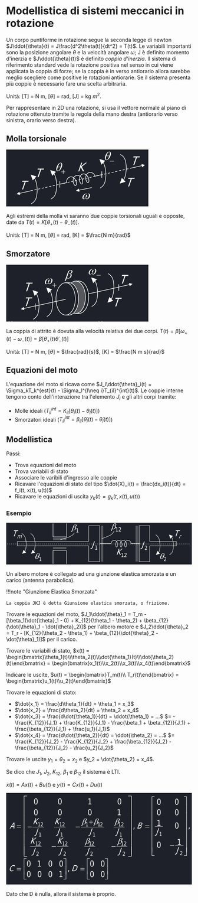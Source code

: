 # Modellistica di sistemi meccanici in rotazione

Un corpo puntiforme in rotazione segue la seconda legge di newton $J\ddot{\theta}(t) = J\frac{d^2\theta(t)}{dt^2} = T(t)$. Le variabili importanti sono la posizione angolare $\theta$ e la velocità angolare $\omega$; J è definito momento d'inerzia e $J\ddot{\theta}(t)$ è definito *coppia d'inerzia*. Il sistema di riferimento standard vede la rotazione positiva nel senso in cui viene applicata la coppia di forze; se la coppia è in verso antiorario allora sarebbe meglio scegliere come positive le rotazioni antiorarie. Se il sistema presenta più coppie è necessario fare una scelta arbitraria.

Unità: [T] = N m, [$\theta$] = rad, [J] = kg $m^2$.

Per rappresentare in 2D una rotazione, si usa il vettore normale al piano di rotazione ottenuto tramite la regola della mano destra (antiorario verso sinistra, orario verso destra).

## Molla torsionale
![alt text](../img/image07.png)

Agli estremi della molla vi saranno due coppie torsionali uguali e opposte, date da $T(t) = K[\theta_+(t) - \theta_-(t)]$.

Unità: [T] = N m, [$\theta$] = rad, [K] = $\frac{N m}{rad}$
## Smorzatore

![alt text](../img/image08.png)

La coppia di attrito è dovuta alla velocità relativa dei due corpi. $T(t) = \beta[\omega_+(t) - \omega_-(t)] = \beta[\dot{\theta}_+(t) \dot{\theta}_-(t)]$

Unità: [T] = N m, [$\dot{\theta}$] = $\frac{rad}{s}$, [K] = $\frac{N m s}{rad}$
## Equazioni del moto
L'equazione del moto si ricava come $J_i\ddot{\theta}_i(t) = \Sigma_kT_k^{est}(t) - \Sigma_l^{l\neq i}T_{il}^{int}(t)$.
Le coppie interne tengono conto dell'interazione tra l'elemento $J_i$ e gli altri corpi tramite:

- Molle ideali ($T_{il}^{int} = K_{il}[\theta_i(t) - \theta_l(t)]$)
- Smorzatori ideali ($T_{il}^{int} = \beta_{il}[\dot{\theta}_i(t) - \dot{\theta}_l(t)]$)

## Modellistica
Passi:
 - Trova equazioni del moto
 - Trova variabili di stato
 - Associare le varibili d'ingresso alle coppie
 - Ricavare l'equazioni di stato del tipo $\dot{X}_i(t) = \frac{dx_i(t)}{dt} = f_i(t, x(t), u(t))$
 - Ricavare le equazioni di uscita $y_k(t) = g_k(t, x(t), u(t))$
  
### Esempio
![alt text](../img/lezione_05.md/image.png)

Un albero motore è collegato ad una giunzione elastica smorzata e un carico (antenna parabolica).

!!!note "Giunzione Elastica Smorzata"
    
    La coppia JKJ è detta Giunsione elastica smorzata, o frizione.

Trovare le equazioni del moto, $J_1\ddot{\theta}_1 = T_m - [\beta_1(\dot{\theta}_1 - 0) + K_{12}(\theta_1 - \theta_2) + \beta_{12}(\dot{\theta}_1 - \dot{\theta}_2)]$ per l'albero motore e $J_2\ddot{\theta}_2 = T_r - [K_{12}(\theta_2 - \theta_1) + \beta_{12}(\dot{\theta}_2 - \dot{\theta}_1)]$ per il carico.

Trovare le variabili di stato, $x(t) = \begin{bmatrix}\theta_1(t)\\\theta_2(t)\\\dot{\theta_1}(t)\\\dot{\theta_2}(t)\end{bmatrix} = \begin{bmatrix}x_1(t)\\x_2(t)\\x_3(t)\\x_4(t)\end{bmatrix}$

Indicare le uscite, $u(t) = \begin{bmatrix}T_m(t)\\ T_r(t)\end{bmatrix} = \begin{bmatrix}u_1(t)\\u_2(t)\end{bmatrix}$

Trovare le equazioni di stato:

- $\dot{x_1} = \frac{d\theta_1}{dt} = \theta_1 = x_3$
- $\dot{x_2} = \frac{d\theta_2}{dt} = \theta_2 = x_4$
- $\dot{x_3} = \frac{d\dot{\theta_1}}{dt} = \ddot{\theta_1} = ...$ $= -\frac{K_{12}}{J_1} + \frac{K_{12}}{J_1} - \frac{\beta_1 + \beta_{12}}{J_1} + \frac{\beta_{12}}{J_1} + \frac{u_1}{J_1}$
- $\dot{x_4} = \frac{d\dot{\theta_2}}{dt} = \ddot{\theta_2} = ...$ $= \frac{K_{12}}{J_2} - \frac{K_{12}}{J_2} + \frac{\beta_{12}}{J_2} - \frac{\beta_{12}}{J_2} - \frac{u_2}{J_2}$

Trovare le uscite $y_1 = \theta_2 = x_2$ e $y_2 = \dot{\theta_2} = x_4$.

Se dico che $J_1$, $J_2$, $K_{12}$, $\beta_1$ e $\beta_{12}$ il sistema è LTI.

$\dot{x}(t) = Ax(t) + Bu(t)$ e $y(t) = Cx(t) + Du(t)$

![alt text](../img/lezione_05.md/image-1.png)

Dato che D è nulla, allora il sistema è proprio.